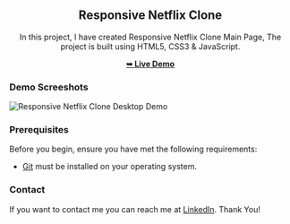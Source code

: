 <div align="center">
  
  <br />

  <h2 align="center">Responsive Netflix Clone</h2>

  In this project, I have created Responsive Netflix Clone Main Page, The project is built using HTML5, CSS3 & JavaScript.

  <a href="https://jainmanan2409.github.io/netflix-clone-main/"><strong>➥ Live Demo</strong></a>

</div>

### Demo Screeshots

![Responsive Netflix Clone Desktop Demo](./readme-images/Responsive-Movie-Website.png "Desktop Demo")

### Prerequisites

Before you begin, ensure you have met the following requirements:

* [Git](https://git-scm.com/downloads "Download Git") must be installed on your operating system.


### Contact

If you want to contact me you can reach me at [LinkedIn](www.linkedin.com/in/jainmanan2409).
Thank You!

